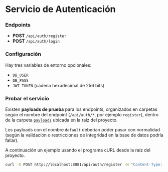 # Servicio de Autenticación

### Endpoints

- **POST** `/api/auth/register`
- **POST** `/api/auth/login`

### Configuración

Hay tres variables de entorno opcionales:

- `DB_USER`
- `DB_PASS`
- `JWT_TOKEN` (cadena hexadecimal de 256 bits)

### Probar el servicio

Existen **payloads de prueba** para los endpoints, organizados en carpetas según el nombre del endpoint (`/api/auth/*`, por ejemplo `register`), dentro de la carpeta [`payloads`](./payloads) ubicada en la raíz del proyecto.

Los payloads con el nombre `default` deberían poder pasar con normalidad (según la validación o restricciones de integridad en la base de datos podría fallar).

A continuación un ejemplo usando el programa cURL desde la raíz del proyecto.

``` bash
curl -X POST http://localhost:8081/api/auth/register -H "Content-Type: application/json" -d @payloads/register/validate.json
```
